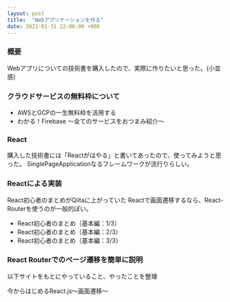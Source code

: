 ```yaml
---
layout: post
title:  "Webアプリケーションを作る"
date: 2021-01-31 22:00:00 +900
---
```


### 概要

Webアプリについての技術書を購入したので、実際に作りたいと思った。(小並感)

### クラウドサービスの無料枠について

* AWSとGCPの一生無料枠を活用する
* わかる！Firebase ～全てのサービスをおつまみ紹介～

### React

購入した技術書には「Reactがはやる」と書いてあったので、使ってみようと思った。
SinglePageApplicationなるフレームワークが流行りらしい。

### Reactによる実装

React初心者のまとめがQiitaに上がっていた
Reactで画面遷移するなら、React-Routerを使うのが一般的ぽい。

* React初心者のまとめ（基本編：1/3）
* React初心者のまとめ（基本編：2/3）
* React初心者のまとめ（基本編：3/3）


### React Routerでのページ遷移を簡単に説明

以下サイトをもとにやっていること、やったことを整理

今からはじめるReact.js〜画面遷移〜
